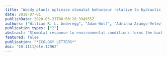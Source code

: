 ```yaml
---
title: "Woody plants optimise stomatal behaviour relative to hydraulic risk"
date: 2018-07-01
publishDate: 2020-05-23T08:50:20.394955Z
authors: ["William R. L. Anderegg", "Adam Wolf", "Adriana Arango-Velez", "Brendan Choat", "Daniel J. Chmura", "Steven Jansen", "Thomas Kolb", "Shan Li", "Frederick C. Meinzer", "Pilar Pita", "Victor Resco de Dios", "John S. Sperry", "Brett T. Wolfe", "Stephen Pacala"]
publication_types: ["2"]
abstract: "Stomatal response to environmental conditions forms the backbone of all ecosystem and carbon cycle models, but is largely based on empirical relationships. Evolutionary theories of stomatal behaviour are critical for guarding against prediction errors of empirical models under future climates. Longstanding theory holds that stomata maximise fitness by acting to maintain constant marginal water use efficiency over a given time horizon, but a recent evolutionary theory proposes that stomata instead maximise carbon gain minus carbon costs/risk of hydraulic damage. Using data from 34 species that span global forest biomes, we find that the recent carbon-maximisation optimisation theory is widely supported, revealing that the evolution of stomatal regulation has not been primarily driven by attainment of constant marginal water use efficiency. Optimal control of stomata to manage hydraulic risk is likely to have significant consequences for ecosystem fluxes during drought, which is critical given projected intensification of the global hydrological cycle."
featured: false
publication: "*ECOLOGY LETTERS*"
doi: "10.1111/ele.12962"
---
```


